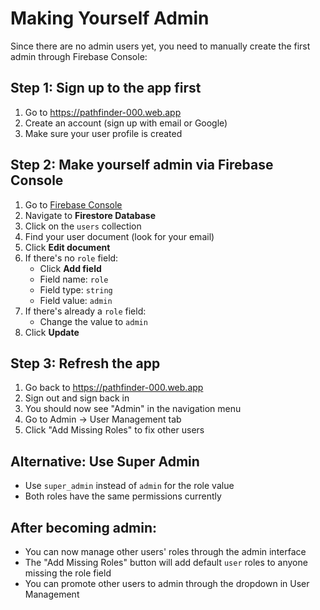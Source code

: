 # Making Yourself Admin

Since there are no admin users yet, you need to manually create the first admin through Firebase Console:

## Step 1: Sign up to the app first
1. Go to https://pathfinder-000.web.app
2. Create an account (sign up with email or Google)
3. Make sure your user profile is created

## Step 2: Make yourself admin via Firebase Console
1. Go to [Firebase Console](https://console.firebase.google.com/project/pathfinder-000/firestore)
2. Navigate to **Firestore Database**
3. Click on the `users` collection
4. Find your user document (look for your email)
5. Click **Edit document**
6. If there's no `role` field:
   - Click **Add field**
   - Field name: `role`
   - Field type: `string`
   - Field value: `admin`
7. If there's already a `role` field:
   - Change the value to `admin`
8. Click **Update**

## Step 3: Refresh the app
1. Go back to https://pathfinder-000.web.app
2. Sign out and sign back in
3. You should now see "Admin" in the navigation menu
4. Go to Admin → User Management tab
5. Click "Add Missing Roles" to fix other users

## Alternative: Use Super Admin
- Use `super_admin` instead of `admin` for the role value
- Both roles have the same permissions currently

## After becoming admin:
- You can now manage other users' roles through the admin interface
- The "Add Missing Roles" button will add default `user` roles to anyone missing the role field
- You can promote other users to admin through the dropdown in User Management